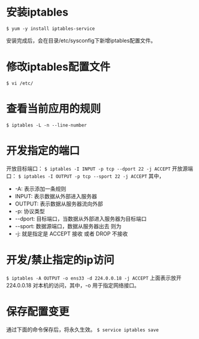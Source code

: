 # 安装iptables
`$ yum -y install iptables-service`

安装完成后，会在目录/etc/sysconfig下新增iptables配置文件。

# 修改iptables配置文件
```
$ vi /etc/
```

# 查看当前应用的规则
`$ iptables -L -n --line-number`

# 开发指定的端口
开放目标端口： `$ iptables -I INPUT -p tcp --dport 22 -j ACCEPT`
开放源端口：  `$ iptables -I OUTPUT -p tcp --sport 22 -j ACCEPT`
其中，
+ -A: 表示添加一条规则
+ INPUT: 表示数据从外部进入服务器
+ OUTPUT: 表示数据从服务器流向外部
+ -p: 协议类型
+ --dport: 目标端口，当数据从外部进入服务器为目标端口
+ --sport: 数据源端口，数据从服务器出去 则为
+ -j: 就是指定是 ACCEPT 接收 或者 DROP 不接收

# 开发/禁止指定的ip访问
`$ iptables -A OUTPUT -o ens33 -d 224.0.0.18 -j ACCEPT`
上面表示放开 224.0.0.18 对本机的访问，其中，-o 用于指定网络接口。

# 保存配置变更
通过下面的命令保存后，将永久生效。
`$ service iptables save`